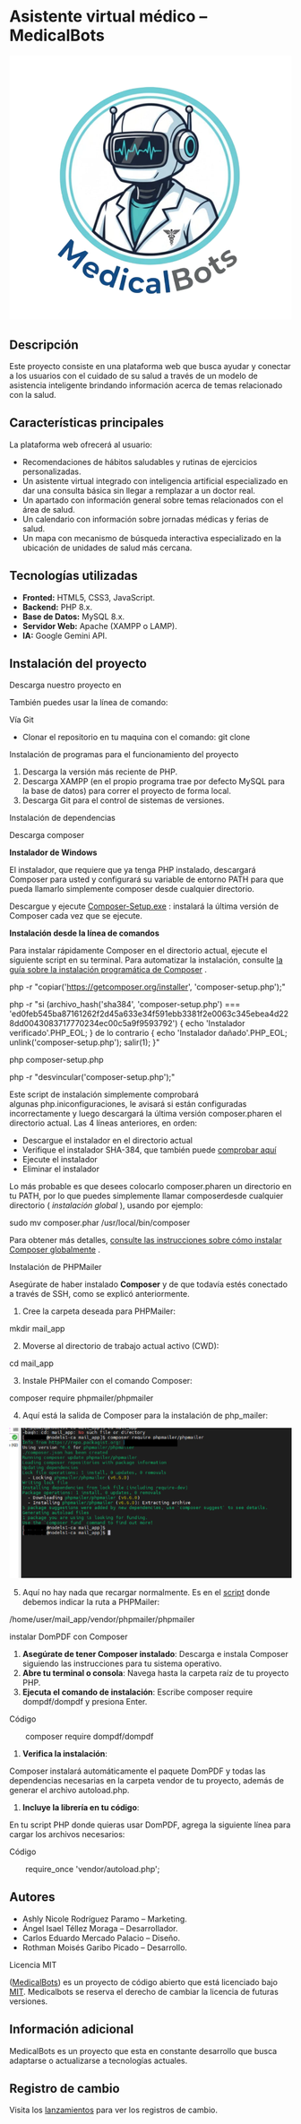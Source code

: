 ﻿# Asistente virtual médico – MedicalBots

![](images/MedicalBots.png)

## Descripción
Este proyecto consiste en una plataforma web que busca ayudar y conectar a los usuarios con el cuidado de su salud a través de un modelo de asistencia inteligente brindando información acerca de temas relacionado con la salud.
## Características principales
La plataforma web ofrecerá al usuario:

- Recomendaciones de hábitos saludables y rutinas de ejercicios personalizadas.
- Un asistente virtual integrado con inteligencia artificial especializado en dar una consulta básica sin llegar a remplazar a un doctor real.
- Un apartado con información general sobre temas relacionados con el área de salud.
- Un calendario con información sobre jornadas médicas y ferias de salud.
- Un mapa con mecanismo de búsqueda interactiva especializado en la ubicación de unidades de salud más cercana.
## Tecnologías utilizadas
- **Fronted:** HTML5, CSS3, JavaScript.
- **Backend:** PHP 8.x.
- **Base de Datos:** MySQL 8.x.
- **Servidor Web:** Apache (XAMPP o LAMP).
- **IA:** Google Gemini API.
## Instalación del proyecto
Descarga nuestro proyecto en

También puedes usar la línea de comando:

Vía Git

- Clonar el repositorio en tu maquina con el comando: git clone 

Instalación de programas para el funcionamiento del proyecto

1. Descarga la versión más reciente de PHP.
1. Descarga XAMPP (en el propio programa trae por defecto MySQL para la base de datos) para correr el proyecto de forma local.
1. Descarga Git para el control de sistemas de versiones. 

Instalación de dependencias

Descarga composer

**Instalador de Windows**

El instalador, que requiere que ya tenga PHP instalado, descargará Composer para usted y configurará su variable de entorno PATH para que pueda llamarlo simplemente composer desde cualquier directorio.

Descargue y ejecute [Composer-Setup.exe](https://getcomposer.org/Composer-Setup.exe "Haga clic aquí para descargar el instalador de Composer-Setup para Windows") : instalará la última versión de Composer cada vez que se ejecute.

**Instalación desde la línea de comandos**

Para instalar rápidamente Composer en el directorio actual, ejecute el siguiente script en su terminal. Para automatizar la instalación, consulte [la guía sobre la instalación programática de Composer](https://getcomposer.org/doc/faqs/how-to-install-composer-programmatically.md "Consulte las instrucciones sobre cómo instalar Composer mediante programación.") .

php -r "copiar('https://getcomposer.org/installer', 'composer-setup.php');"

php -r "si (archivo\_hash('sha384', 'composer-setup.php') === 'ed0feb545ba87161262f2d45a633e34f591ebb3381f2e0063c345ebea4d228dd0043083717770234ec00c5a9f9593792') { echo 'Instalador verificado'.PHP\_EOL; } de lo contrario { echo 'Instalador dañado'.PHP\_EOL; unlink('composer-setup.php'); salir(1); }"

php composer-setup.php

php -r "desvincular('composer-setup.php');"

Este script de instalación simplemente comprobará algunas php.iniconfiguraciones, le avisará si están configuradas incorrectamente y luego descargará la última versión composer.pharen el directorio actual. Las 4 líneas anteriores, en orden:

- Descargue el instalador en el directorio actual
- Verifique el instalador SHA-384, que también puede [comprobar aquí](https://composer.github.io/pubkeys.html "Obtenga la clave SHA-384 en GitHub (enlace externo)")
- Ejecute el instalador
- Eliminar el instalador

Lo más probable es que desees colocarlo composer.pharen un directorio en tu PATH, por lo que puedes simplemente llamar composerdesde cualquier directorio ( *instalación global* ), usando por ejemplo:

sudo mv composer.phar /usr/local/bin/composer

Para obtener más detalles, [consulte las instrucciones sobre cómo instalar Composer globalmente](https://getcomposer.org/doc/00-intro.md#globally) .

Instalación de PHPMailer

Asegúrate de haber instalado **Composer** y de que todavía estés conectado a través de SSH, como se explicó anteriormente.

1. Cree la carpeta deseada para PHPMailer:

mkdir mail\_app

2. Moverse al directorio de trabajo actual activo (CWD):

cd mail\_app

3. Instale PHPMailer con el comando Composer:

composer require phpmailer/phpmailer

4. Aquí está la salida de Composer para la instalación de php\_mailer:

![](images/Aspose.Words.207067e8-7dbe-4d25-856e-b5b4ef147c95.002.png)

5. Aquí no hay nada que recargar normalmente. Es en el [script](https://kb.n0c.com/en/glossaire/script/) donde debemos indicar la ruta a PHPMailer:

/home/user/mail\_app/vendor/phpmailer/phpmailer

instalar DomPDF con Composer

1. **Asegúrate de tener Composer instalado**: Descarga e instala Composer siguiendo las instrucciones para tu sistema operativo. 
1. **Abre tu terminal o consola**: Navega hasta la carpeta raíz de tu proyecto PHP. 
1. **Ejecuta el comando de instalación**: Escribe composer require dompdf/dompdf y presiona Enter. 

Código

`    `composer require dompdf/dompdf

1. **Verifica la instalación**: 

Composer instalará automáticamente el paquete DomPDF y todas las dependencias necesarias en la carpeta vendor de tu proyecto, además de generar el archivo autoload.php. 

1. **Incluye la librería en tu código**: 

En tu script PHP donde quieras usar DomPDF, agrega la siguiente línea para cargar los archivos necesarios:

Código

`    `require\_once 'vendor/autoload.php';
## Autores
- Ashly Nicole Rodríguez Paramo – Marketing.
- Ángel Isael Téllez Moraga – Desarrollador. 
- Carlos Eduardo Mercado Palacio – Diseño.
- Rothman Moisés Garibo Picado – Desarrollo.

Licencia MIT

([MedicalBots](https://github.com/medicalbots/medicalbots.git)) es un proyecto de código abierto que está licenciado bajo [MIT](http://opensource.org/licenses/MIT). Medicalbots se reserva el derecho de cambiar la licencia de futuras versiones.
## Información adicional
MedicalBots es un proyecto que esta en constante desarrollo que busca adaptarse o actualizarse a tecnologías actuales.
## Registro de cambio
Visita los [lanzamientos](https://github.com/medicalbots/medicalbots.git) para ver los registros de cambio.



